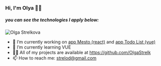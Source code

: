 ### Hi, I'm Olya 👋🕍
##### you can see the technologies I apply below:
![Olga Strelkova](https://user-images.githubusercontent.com/86570826/165323313-fc92ca68-386d-4171-afc2-ed715b155de9.jpg)


- 🔭 I’m currently working on [app Mesto (react)](https://github.com/OlgaStrelk/mesto-react) and [app Todo List (vue)](https://github.com/OlgaStrelk/TodoList)
- 🌱 I’m currently learning VUE
- 👨‍💻 All of my projects are available at https://github.com/OlgaStrelk
- 📫 How to reach me: strelod@gmail.com
